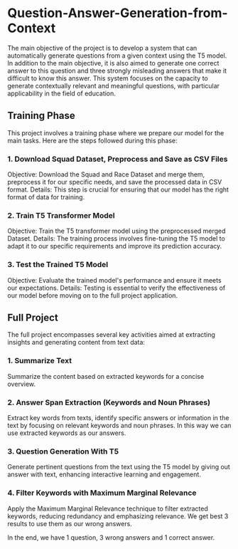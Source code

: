 # Question-Answer-Generation-from-Context
The main objective of the project is to develop a system that can automatically generate questions from a given context using the T5 model. In addition to the main objective, it is also aimed to generate one correct answer to this question and three strongly misleading answers that make it difficult to know this answer. This system focuses on the capacity to generate contextually relevant and meaningful questions, with particular applicability in the field of education.
## Training Phase

This project involves a training phase where we prepare our model for the main tasks. Here are the steps followed during this phase:
### 1. Download Squad Dataset, Preprocess and Save as CSV Files

Objective: Download the Squad and Race Dataset and merge them, preprocess it for our specific needs, and save the processed data in CSV format.
Details: This step is crucial for ensuring that our model has the right format of data for training.

### 2. Train T5 Transformer Model

Objective: Train the T5 transformer model using the preprocessed merged Dataset.
Details: The training process involves fine-tuning the T5 model to adapt it to our specific requirements and improve its prediction accuracy.

### 3. Test the Trained T5 Model

Objective: Evaluate the trained model's performance and ensure it meets our expectations.
Details: Testing is essential to verify the effectiveness of our model before moving on to the full project application.

## Full Project

The full project encompasses several key activities aimed at extracting insights and generating content from text data:
### 1. Summarize Text

Summarize the content based on extracted keywords for a concise overview.

### 2. Answer Span Extraction (Keywords and Noun Phrases)

Extract key words from texts, identify specific answers or information in the text by focusing on relevant keywords and noun phrases. In this way we can use extracted keywords as our answers. 

### 3. Question Generation With T5

Generate pertinent questions from the text using the T5 model by giving out answer with text, enhancing interactive learning and engagement.

### 4. Filter Keywords with Maximum Marginal Relevance

Apply the Maximum Marginal Relevance technique to filter extracted keywords, reducing redundancy and emphasizing relevance. We get best 3 results to use them as our wrong answers.

In the end, we have 1 question, 3 wrong answers and 1 correct answer. 

